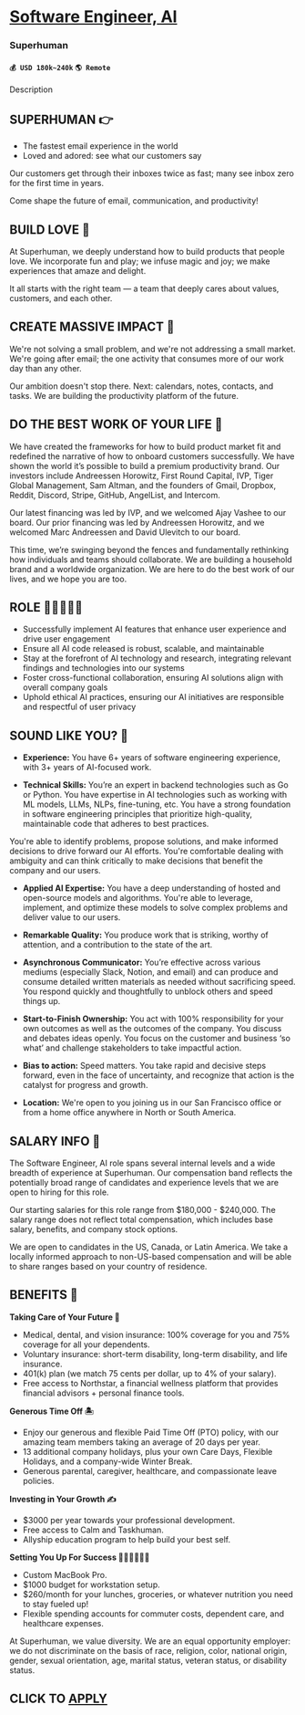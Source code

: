 # [Software Engineer, AI](https://www.remotewlb.com/apply/software-engineer-ai-92081)  
### Superhuman  
#### `💰 USD 180k~240k` `🌎 Remote`  

Description

## **SUPERHUMAN 👉**

  * The fastest email experience in the world
  * Loved and adored: see what our customers say

Our customers get through their inboxes twice as fast; many see inbox zero for the first time in years.

Come shape the future of email, communication, and productivity!

## **BUILD LOVE 💜**

At Superhuman, we deeply understand how to build products that people love. We incorporate fun and play; we infuse magic and joy; we make experiences that amaze and delight.

It all starts with the right team — a team that deeply cares about values, customers, and each other.

## **CREATE MASSIVE IMPACT 🚀**

We're not solving a small problem, and we're not addressing a small market. We're going after email; the one activity that consumes more of our work day than any other.

Our ambition doesn't stop there. Next: calendars, notes, contacts, and tasks. We are building the productivity platform of the future.

## **DO THE BEST WORK OF YOUR LIFE 🌟**

We have created the frameworks for how to build product market fit and redefined the narrative of how to onboard customers successfully. We have shown the world it’s possible to build a premium productivity brand. Our investors include Andreessen Horowitz, First Round Capital, IVP, Tiger Global Management, Sam Altman, and the founders of Gmail, Dropbox, Reddit, Discord, Stripe, GitHub, AngelList, and Intercom.

Our latest financing was led by IVP, and we welcomed Ajay Vashee to our board. Our prior financing was led by Andreessen Horowitz, and we welcomed Marc Andreessen and David Ulevitch to our board.

This time, we’re swinging beyond the fences and fundamentally rethinking how individuals and teams should collaborate. We are building a household brand and a worldwide organization. We are here to do the best work of our lives, and we hope you are too.

## **ROLE 👩🏽‍💻👨‍💻**

  * Successfully implement AI features that enhance user experience and drive user engagement
  * Ensure all AI code released is robust, scalable, and maintainable
  * Stay at the forefront of AI technology and research, integrating relevant findings and technologies into our systems
  * Foster cross-functional collaboration, ensuring AI solutions align with overall company goals
  * Uphold ethical AI practices, ensuring our AI initiatives are responsible and respectful of user privacy

## **SOUND LIKE YOU? 🙌**

  * **Experience:** You have 6+ years of software engineering experience, with 3+ years of AI-focused work.

  * **Technical Skills:** You’re an expert in backend technologies such as Go or Python. You have expertise in AI technologies such as working with ML models, LLMs, NLPs, fine-tuning, etc. You have a strong foundation in software engineering principles that prioritize high-quality, maintainable code that adheres to best practices.

You're able to identify problems, propose solutions, and make informed decisions to drive forward our AI efforts. You're comfortable dealing with ambiguity and can think critically to make decisions that benefit the company and our users.

  * **Applied AI Expertise:** You have a deep understanding of hosted and open-source models and algorithms. You're able to leverage, implement, and optimize these models to solve complex problems and deliver value to our users.

  * **Remarkable Quality:** You produce work that is striking, worthy of attention, and a contribution to the state of the art.

  * **Asynchronous Communicator:** You’re effective across various mediums (especially Slack, Notion, and email) and can produce and consume detailed written materials as needed without sacrificing speed. You respond quickly and thoughtfully to unblock others and speed things up.

  * **Start-to-Finish Ownership:** You act with 100% responsibility for your own outcomes as well as the outcomes of the company. You discuss and debates ideas openly. You focus on the customer and business ‘so what’ and challenge stakeholders to take impactful action.

  * **Bias to action:** Speed matters. You take rapid and decisive steps forward, even in the face of uncertainty, and recognize that action is the catalyst for progress and growth.

  * **Location:** We're open to you joining us in our San Francisco office or from a home office anywhere in North or South America.

## **SALARY INFO 💸**

The Software Engineer, AI role spans several internal levels and a wide breadth of experience at Superhuman. Our compensation band reflects the potentially broad range of candidates and experience levels that we are open to hiring for this role.

Our starting salaries for this role range from $180,000 - $240,000. The salary range does not reflect total compensation, which includes base salary, benefits, and company stock options.

We are open to candidates in the US, Canada, or Latin America. We take a locally informed approach to non-US-based compensation and will be able to share ranges based on your country of residence.

## **BENEFITS 🎁**

**Taking Care of Your Future 🙏**

  * Medical, dental, and vision insurance: 100% coverage for you and 75% coverage for all your dependents.
  * Voluntary insurance: short-term disability, long-term disability, and life insurance.
  * 401(k) plan (we match 75 cents per dollar, up to 4% of your salary).
  * Free access to Northstar, a financial wellness platform that provides financial advisors + personal finance tools.

**Generous Time Off 🏝**

  * Enjoy our generous and flexible Paid Time Off (PTO) policy, with our amazing team members taking an average of 20 days per year.
  * 13 additional company holidays, plus your own Care Days, Flexible Holidays, and a company-wide Winter Break.
  * Generous parental, caregiver, healthcare, and compassionate leave policies.

**Investing in Your Growth ✍️**

  * $3000 per year towards your professional development.
  * Free access to Calm and Taskhuman.
  * Allyship education program to help build your best self.

**Setting You Up For Success 🧑🏻‍💻👩🏾‍💻**

  * Custom MacBook Pro.
  * $1000 budget for workstation setup.
  * $260/month for your lunches, groceries, or whatever nutrition you need to stay fueled up!
  * Flexible spending accounts for commuter costs, dependent care, and healthcare expenses.

At Superhuman, we value diversity. We are an equal opportunity employer: we do not discriminate on the basis of race, religion, color, national origin, gender, sexual orientation, age, marital status, veteran status, or disability status.

  
## CLICK TO [APPLY](https://www.remotewlb.com/apply/software-engineer-ai-92081)

